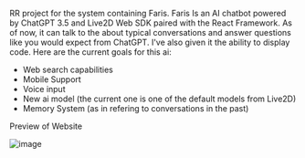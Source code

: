 RR project for the system containing Faris. Faris Is an AI chatbot powered by ChatGPT 3.5 and Live2D Web SDK paired with the React Framework. As of now, it can talk to the about typical conversations and answer questions like you would expect from ChatGPT. I've also given it the ability to display code. Here are the current goals for this ai:

* Web search capabilities 
* Mobile Support
* Voice input
* New ai model (the current one is one of the default models from Live2D)
* Memory System (as in refering to conversations in the past)

Preview of Website

![image](https://github.com/d2i-23/RR/assets/122646162/0f479852-1a8a-47d5-ab08-11235f67f0f2)




